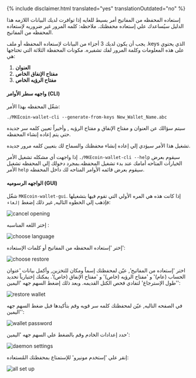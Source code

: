 {% include disclaimer.html translated="yes" translationOutdated="no" %}

إستعاده المحفظه من المفاتيح أمر بسيط للغايه إذا توافرت لديك البيانات اللازمه هذا الدليل سيُساعدك علي إستعاده محفظتك. ملاحظه: كلمه المرور غير ضروريه لإستعاده المحفظه من المفاتيح.

يجب أن يكون لديك 3 أجزاء من البيانات لإستعاده المحفظه أو ملف .keys الذي يحتوي على هذه المعلومات وكلمة المرور لفك تشفيره. مكونات المحفظة الثلاثة التي تحتاجها هي:

1. **العنوان**
2. **مفتاح الإنفاق الخاص**
3. **مفتاح الرؤيه الخاص**


#### واجهه سطر الأوامر (CLI)

شغّل المحفظه بهذا الأمر:

`./MKEcoin-wallet-cli --generate-from-keys New_Wallet_Name.abc`

سيتم سؤالك عن العنوان و مفتاح الإنفاق و مفتاح الرؤيه , وأخيراً تعيين كلمه سر جديده حتي يتم إعاده إنشاء المحفظه.

تشغيل هذا الأمر سيؤدي إلي إعاده إنشاء محفظتك والسماح لك بتعيين كلمه مرور جديده.

إذا واجهت أي مشكله تشغيل الأمر `./MKEcoin-wallet-cli --help` سيقوم بعرض الخيارات المتاحه أمامك عند بدء تشغيل المحفظه.بمجرد دخولك إلي المحفظه تشغيل الأمر `help` سيقوم بعرض قائمه الأوامر المتاحه لك داخل المحفظه.

#### الواجهه الرسوميه (GUI)

شغّل `MKEcoin-wallet-gui`. إذا كانت هذه هي المره الأولي التي تقوم فيها بتشغيلها فإذهب إلي الخطوه التاليه, غير ذلك إضغط `إلغاء`:

![cancel opening](/img/resources/user-guides/en/restore_from_keys/cancel-opening.png)

إختر اللغه المناسبه :

![choose language](/img/resources/user-guides/en/restore_from_keys/choose-language.png)

إختر 'إستعاده المحفظه من المفاتيح أو كلمات الإستعاده':

![choose restore](/img/resources/user-guides/en/restore_from_keys/choose-restore.png)

اختر 'إستعاده من المفاتيح', عيّن لمحفظتك إسماً ومكان للتخزين, وأكمل بيانات 'عنوان الحساب (عام)' و 'مفتاح الرؤيه (خاص)' و 'مفتاح الإنفاق (خاص)'. يمكنك إختيارياً تحديد 'طول الإسترجاع' لتفادي فحص الكتل القديمه. وبعد ذلك إضغط السهم جهه 'اليمين':

![restore wallet](/img/resources/user-guides/en/restore_from_keys/restore-wallet.png)

في الصفحه التاليه, عيّن لمحفظتك كلمه سر قويه وقم بتأكيدها قبل ضغط السهم جهه 'اليمين':

![wallet password](/img/resources/user-guides/en/restore_from_keys/wallet-password.png)

حدد إعدادات الخادم وقم بالضغط علي السهم جهه 'اليمين':

![daemon settings](/img/resources/user-guides/en/restore_from_keys/daemon-settings.png)

إنقر علي 'إستخدم مونيرو' للإستمتاع بمحفظتك المُستعاده:

![all set up](/img/resources/user-guides/en/restore_from_keys/all-set-up.png)
